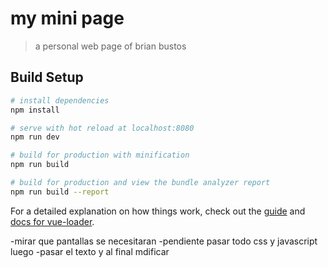 # my mini page

> a personal web page
> of brian bustos



## Build Setup

``` bash
# install dependencies
npm install

# serve with hot reload at localhost:8080
npm run dev

# build for production with minification
npm run build

# build for production and view the bundle analyzer report
npm run build --report
```

For a detailed explanation on how things work, check out the [guide](http://vuejs-templates.github.io/webpack/) and [docs for vue-loader](http://vuejs.github.io/vue-loader).



-mirar que pantallas se necesitaran
-pendiente pasar todo css y javascript luego
-pasar el texto y al final mdificar
